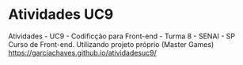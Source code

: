 # Atividades UC9
Atividades - UC9 - Codificção para Front-end - Turma 8 - SENAI - SP  
Curso de Front-end.
Utilizando projeto próprio (Master Games)  
https://garciachaves.github.io/atividadesuc9/

